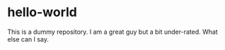 # hello-world
This is a dummy repository.
I am a great guy but a bit under-rated.
What else can I say. 
